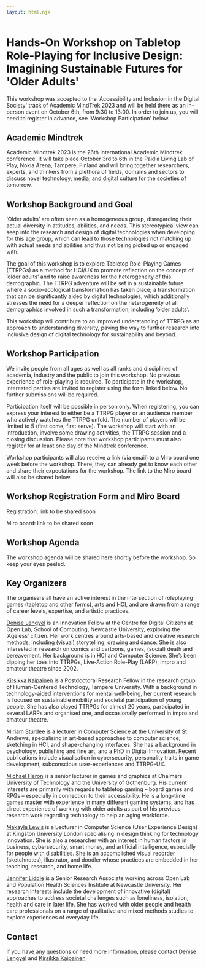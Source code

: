 ```yaml
---
layout: html.njk
---
```


# Hands-On Workshop on Tabletop Role-Playing for Inclusive Design: Imagining Sustainable Futures for 'Older Adults'

This workshop was accepted to the 'Accessibility and Inclusion in the Digital Society' track of Academic MindTrek 2023 and will be held there as an in-person event on October 6th, from 9:30 to 13:00. In order to join us, you will need to register in advance, see 'Workshop Participation' below.

## Academic Mindtrek 

Academic Mindtrek 2023 is the 26th International Academic Mindtrek conference. It will take place October 3rd to 6th in the Paidia Living Lab of Play, Nokia Arena, Tampere, Finland and will bring together researchers, experts, and thinkers from a plethora of fields, domains and sectors to discuss novel technology, media, and digital culture for the societies of tomorrow.

## Workshop Background and Goal

‘Older adults’ are often seen as a homogeneous group, disregarding their actual diversity in attitudes, abilities, and needs. This stereotypical view can seep into the research and design of digital technologies when developing for this age group, which can lead to those technologies not matching up with actual needs and abilities and thus not being picked up or engaged with. 

The goal of this workshop is to explore Tabletop Role-Playing Games (TTRPGs) as a method for HCI/UX to promote reflection on the concept of ‘older adults’ and to raise awareness for the heterogeneity of this demographic. The TTRPG adventure will be set in a sustainable future where a socio-ecological transformation has taken place; a transformation that can be significantly aided by digital technologies, which additionally stresses the need for a deeper reflection on the heterogeneity of all demographics involved in such a transformation, including ‘older adults’. 

This workshop will contribute to an improved understanding of TTRPG as an approach to understanding diversity, paving the way to further research into inclusive design of digital technology for sustainability and beyond.

## Workshop Participation

We invite people from all ages as well as all ranks and disciplines of academia, industry and the public to join this workshop. No previous experience of role-playing is required. To participate in the workshop, interested parties are invited to register using the form linked below. No further submissions will be required. 

Participation itself will be possible in person only. When registering, you can express your interest to either be a TTRPG player or an audience member who actively watches the TTRPG unfold. The number of players will be limited to 5 (first come, first serve). The workshop will start with an introduction, involve some drawing activities, the TTRPG session and a closing discussion. Please note that workshop participants must also register for at least one day of the Mindtrek conference.

Workshop participants will also receive a link (via email) to a Miro board one week before the workshop. There, they can already get to know each other and share their expectations for the workshop. The link to the Miro board will also be shared below.

## Workshop Registration Form and Miro Board

Registration: link to be shared soon

Miro board: link to be shared soon

## Workshop Agenda

The workshop agenda will be shared here shortly before the workshop. So keep your eyes peeled.

## Key Organizers

The organisers all have an active interest in the intersection of roleplaying games (tabletop and other forms), arts and HCI, and are drawn from a range of career levels, expertise, and artistic practices.

[Denise Lengyel](https://tincrow.net/) is an Innovation Fellow at the Centre for Digital Citizens at Open Lab, School of Computing, Newcastle University, exploring the ‘Ageless’ citizen. Her work centres around arts-based and creative research methods, including (visual) storytelling, drawing and dance. She is also interested in research on comics and cartoons, games, (social) death and bereavement. Her background is in HCI and Computer Science. She’s been dipping her toes into TTRPGs, Live-Action Role-Play (LARP), impro and amateur theatre since 2002.

[Kirsikka Kaipainen](https://www.tuni.fi/en/kirsikka-kaipainen) is a Postdoctoral Research Fellow in the research group of Human-Centered Technology, Tampere University.
With a background in technology-aided interventions for mental well-being, her current research is focused on sustainable mobility and societal participation of young people. She has also played TTRPGs for almost 20 years, participated in several LARPs and organised one, and occasionally performed in impro and amateur theatre.

[Miriam Sturdee](https://www.st-andrews.ac.uk/computer-science/people/ms535/) is a lecturer in Computer Science at the University of St Andrews, specialising in art-based approaches to computer science, sketching in HCI, and shape-changing interfaces. She has a background in psychology, publishing and fine art, and a PhD in Digital Innovation. Recent publications include visualisation in cybersecurity, personality traits in game development, subconscious user-experiences and TTRPG-UX.

[Michael Heron](https://www.gu.se/om-universitetet/hitta-person/af161531-df86-462d-baab-a71b8368615a) is a senior lecturer in games and graphics at Chalmers University of Technology and the University of Gothenburg. His current interests are primarily with regards to tabletop gaming – board games and RPGs – especially in connection to their accessibility. He is a long-time games master with experience in many different gaming systems, and has direct experience of working with older adults as part of his previous research work regarding technology to help an aging workforce.

[Makayla Lewis](https://makaylalewis.co.uk/) is a Lecturer in Computer Science (User Experience Design) at Kingston University London specialising in design thinking for technology innovation. She is also a researcher with an interest in human factors in business, cybersecurity, smart money, and artificial intelligence, especially for people with disabilities. She is an accomplished visual recorder (sketchnotes), illustrator, and doodler whose practices are embedded in her teaching, research, and home life.

[Jennifer Liddle](https://openlab.ncl.ac.uk/people/jennifer-liddle/) is a Senior Research Associate working across Open Lab and Population Health Sciences Institute at Newcastle
University. Her research interests include the development of innovative (digital) approaches to address societal challenges such as loneliness, isolation, health and care in later life. She has worked with older people and health care professionals on a range of qualitative and mixed methods studies to explore experiences of everyday life.

## Contact
If you have any questions or need more information, please contact [Denise Lengyel](mailto:denise.lengyel@newcastle.ac.uk) and [Kirsikka Kaipainen](mailto:kirsikka.kaipainen@tuni.fi)
